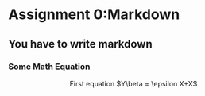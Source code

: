 # Assignment 0:Markdown

## You have to write markdown

### Some Math Equation
<p align="center">First equation $Y\beta = \epsilon X+X$
